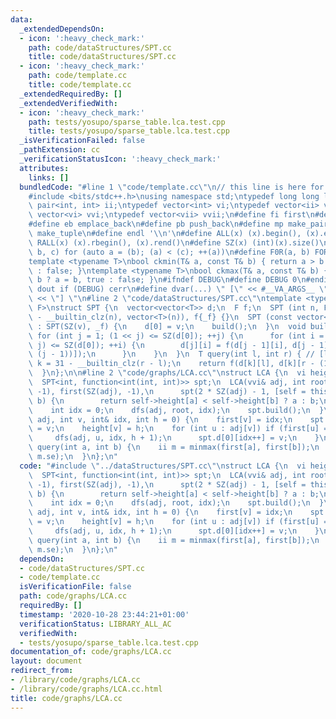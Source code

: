 ```yaml
---
data:
  _extendedDependsOn:
  - icon: ':heavy_check_mark:'
    path: code/dataStructures/SPT.cc
    title: code/dataStructures/SPT.cc
  - icon: ':heavy_check_mark:'
    path: code/template.cc
    title: code/template.cc
  _extendedRequiredBy: []
  _extendedVerifiedWith:
  - icon: ':heavy_check_mark:'
    path: tests/yosupo/sparse_table.lca.test.cpp
    title: tests/yosupo/sparse_table.lca.test.cpp
  _isVerificationFailed: false
  _pathExtension: cc
  _verificationStatusIcon: ':heavy_check_mark:'
  attributes:
    links: []
  bundledCode: "#line 1 \"code/template.cc\"\n// this line is here for a reason\n\
    #include <bits/stdc++.h>\nusing namespace std;\ntypedef long long ll;\ntypedef\
    \ pair<int, int> ii;\ntypedef vector<int> vi;\ntypedef vector<ii> vii;\ntypedef\
    \ vector<vi> vvi;\ntypedef vector<vii> vvii;\n#define fi first\n#define se second\n\
    #define eb emplace_back\n#define pb push_back\n#define mp make_pair\n#define mt\
    \ make_tuple\n#define endl '\\n'\n#define ALL(x) (x).begin(), (x).end()\n#define\
    \ RALL(x) (x).rbegin(), (x).rend()\n#define SZ(x) (int)(x).size()\n#define FOR(a,\
    \ b, c) for (auto a = (b); (a) < (c); ++(a))\n#define F0R(a, b) FOR (a, 0, (b))\n\
    template <typename T>\nbool ckmin(T& a, const T& b) { return a > b ? a = b, true\
    \ : false; }\ntemplate <typename T>\nbool ckmax(T& a, const T& b) { return a <\
    \ b ? a = b, true : false; }\n#ifndef DEBUG\n#define DEBUG 0\n#endif\n#define\
    \ dout if (DEBUG) cerr\n#define dvar(...) \" [\" << #__VA_ARGS__ \": \" << (__VA_ARGS__)\
    \ << \"] \"\n#line 2 \"code/dataStructures/SPT.cc\"\ntemplate <typename T, typename\
    \ F>\nstruct SPT {\n  vector<vector<T>> d;\n  F f;\n  SPT (int n, F _f) : d(32\
    \ - __builtin_clz(n), vector<T>(n)), f{_f} {}\n  SPT (const vector<T>& v, F _f)\
    \ : SPT(SZ(v), _f) {\n    d[0] = v;\n    build();\n  }\n  void build() {\n   \
    \ for (int j = 1; (1 << j) <= SZ(d[0]); ++j) {\n      for (int i = 0; i + (1 <<\
    \ j) <= SZ(d[0]); ++i) {\n        d[j][i] = f(d[j - 1][i], d[j - 1][i + (1 <<\
    \ (j - 1))]);\n      }\n    }\n  }\n  T query(int l, int r) { // [l, r)\n    int\
    \ k = 31 - __builtin_clz(r - l);\n    return f(d[k][l], d[k][r - (1 << k)]);\n\
    \  }\n};\n\n#line 2 \"code/graphs/LCA.cc\"\nstruct LCA {\n  vi height, first;\n\
    \  SPT<int, function<int(int, int)>> spt;\n  LCA(vvi& adj, int root = 0) : height(SZ(adj),\
    \ -1), first(SZ(adj), -1),\n      spt(2 * SZ(adj) - 1, [self = this](int a, int\
    \ b) {\n        return self->height[a] < self->height[b] ? a : b;\n      }) {\n\
    \    int idx = 0;\n    dfs(adj, root, idx);\n    spt.build();\n  }\n  void dfs(vvi&\
    \ adj, int v, int& idx, int h = 0) {\n    first[v] = idx;\n    spt.d[0][idx++]\
    \ = v;\n    height[v] = h;\n    for (int u : adj[v]) if (first[u] == -1) {\n \
    \     dfs(adj, u, idx, h + 1);\n      spt.d[0][idx++] = v;\n    }\n  }\n  int\
    \ query(int a, int b) {\n    ii m = minmax(first[a], first[b]);\n    return spt.query(m.fi,\
    \ m.se);\n  }\n};\n"
  code: "#include \"../dataStructures/SPT.cc\"\nstruct LCA {\n  vi height, first;\n\
    \  SPT<int, function<int(int, int)>> spt;\n  LCA(vvi& adj, int root = 0) : height(SZ(adj),\
    \ -1), first(SZ(adj), -1),\n      spt(2 * SZ(adj) - 1, [self = this](int a, int\
    \ b) {\n        return self->height[a] < self->height[b] ? a : b;\n      }) {\n\
    \    int idx = 0;\n    dfs(adj, root, idx);\n    spt.build();\n  }\n  void dfs(vvi&\
    \ adj, int v, int& idx, int h = 0) {\n    first[v] = idx;\n    spt.d[0][idx++]\
    \ = v;\n    height[v] = h;\n    for (int u : adj[v]) if (first[u] == -1) {\n \
    \     dfs(adj, u, idx, h + 1);\n      spt.d[0][idx++] = v;\n    }\n  }\n  int\
    \ query(int a, int b) {\n    ii m = minmax(first[a], first[b]);\n    return spt.query(m.fi,\
    \ m.se);\n  }\n};\n"
  dependsOn:
  - code/dataStructures/SPT.cc
  - code/template.cc
  isVerificationFile: false
  path: code/graphs/LCA.cc
  requiredBy: []
  timestamp: '2020-10-28 23:44:21+01:00'
  verificationStatus: LIBRARY_ALL_AC
  verifiedWith:
  - tests/yosupo/sparse_table.lca.test.cpp
documentation_of: code/graphs/LCA.cc
layout: document
redirect_from:
- /library/code/graphs/LCA.cc
- /library/code/graphs/LCA.cc.html
title: code/graphs/LCA.cc
---
```

